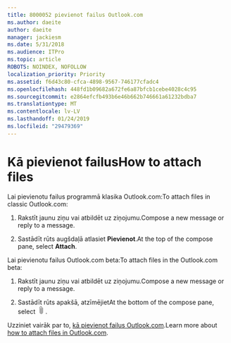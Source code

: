 ```yaml
---
title: 8000052 pievienot failus Outlook.com
ms.author: daeite
author: daeite
manager: jackiesm
ms.date: 5/31/2018
ms.audience: ITPro
ms.topic: article
ROBOTS: NOINDEX, NOFOLLOW
localization_priority: Priority
ms.assetid: f6d43c80-cfca-4898-9567-746177cfadc4
ms.openlocfilehash: 448fd1b09682a672fe6a87bfcb1cebe4028c4c95
ms.sourcegitcommit: e2864efcfb493b6e46b662b746661a61232bdba7
ms.translationtype: MT
ms.contentlocale: lv-LV
ms.lasthandoff: 01/24/2019
ms.locfileid: "29479369"
---
```

# <a name="how-to-attach-files"></a><span data-ttu-id="22a67-102">Kā pievienot failus</span><span class="sxs-lookup"><span data-stu-id="22a67-102">How to attach files</span></span>

<span data-ttu-id="22a67-103">Lai pievienotu failus programmā klasika Outlook.com:</span><span class="sxs-lookup"><span data-stu-id="22a67-103">To attach files in classic Outlook.com:</span></span>
  
1. <span data-ttu-id="22a67-104">Rakstīt jaunu ziņu vai atbildēt uz ziņojumu.</span><span class="sxs-lookup"><span data-stu-id="22a67-104">Compose a new message or reply to a message.</span></span>
    
2. <span data-ttu-id="22a67-105">Sastādīt rūts augšdaļā atlasiet **Pievienot**.</span><span class="sxs-lookup"><span data-stu-id="22a67-105">At the top of the compose pane, select **Attach**.</span></span> 
    
<span data-ttu-id="22a67-106">Lai pievienotu failus Outlook.com beta:</span><span class="sxs-lookup"><span data-stu-id="22a67-106">To attach files in the Outlook.com beta:</span></span>
  
1. <span data-ttu-id="22a67-107">Rakstīt jaunu ziņu vai atbildēt uz ziņojumu.</span><span class="sxs-lookup"><span data-stu-id="22a67-107">Compose a new message or reply to a message.</span></span>
    
2. <span data-ttu-id="22a67-108">Sastādīt rūts apakšā, atzīmējiet</span><span class="sxs-lookup"><span data-stu-id="22a67-108">At the bottom of the compose pane, select</span></span> ![Pievienot](media/da223d01-5fe6-448c-a3a3-e2b5262da4b9.png)<span data-ttu-id="22a67-110">.</span><span class="sxs-lookup"><span data-stu-id="22a67-110"></span></span>
    
<span data-ttu-id="22a67-111">Uzziniet vairāk par to, [kā pievienot failus Outlook.com](https://go.microsoft.com/fwlink/p/?linkid=2001702&amp;clcid=0x409).</span><span class="sxs-lookup"><span data-stu-id="22a67-111">Learn more about [how to attach files in Outlook.com](https://go.microsoft.com/fwlink/p/?linkid=2001702&amp;clcid=0x409).</span></span>
  

